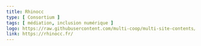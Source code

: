 ```yaml
---
title: Rhinocc
type: [ Consortium ]
tags: [ médiation, inclusion numérique ]
logo: https://raw.githubusercontent.com/multi-coop/multi-site-contents/main/texts/network/images/rhinocc.png
link: https://rhinocc.fr/
---
```

